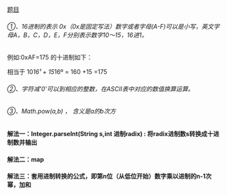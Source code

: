 [题目](www.nowcoder.com/practice/8f3df50d2b9043208c5eed283d1d4da6)

###### ①、16进制的表示 0x（0x是固定写法）数字或者字母(A-F)可以是小写，英文字母A，B，C，D，E，F分别表示数字10～15，16进1。  
例如:0xAF=175 的十进制如下：  

相当于 10*16¹ + 15*16º = 160 +15 =175

###### ②、字符减'0'可以到相应的整数，在ASCII表中对应的数值换算运算。

###### ③、Math.pow(a,b) ， 含义是a的b次方

#### 解法一：Integer.parseInt(String s,int 进制radix) : 将radix进制数s转换成十进制数并输出


#### 解法二：map


#### 解法三：套用进制转换的公式，即第n位（从低位开始）数字乘以进制的n-1次幂，加和
